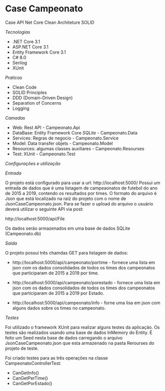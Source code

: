 # Case Campeonato
Case API Net Core Clean Architeture SOLID

*Tecnologias*
* .NET Core 3.1
* ASP.NET Core 3.1
* Entity Framework Core 3.1
* C# 8.0
* Serilog
* XUnit 

*Praticas*
* Clean Code
* SOLID Principles
* DDD (Domain-Driven Design)
* Separation of Concerns
* Logging

*Camadas*

* Web: Rest API - Campeonato.Api
* DataBase: Entity Framework Core *SQLite* - Campeonato.Data
* Services: Regras de negocio - Campeonato.Service
* Model: Data transfer objets - Campeonato.Model
* Resources: algumas classes auxiliares - Campeonato.Resourses
* Test: XUnit - Campeonato.Test

*Configurações e utilização*

 *Entrada*
 
 O projeto está configurado para usar a url: http://localhost:5000/
 Possui um entrada de dados que é uma listagem de campeaonatos de futebol do ano de 2015 a 2019, contendo os resultados por times. O formato do arquivo é Json que está localizado na raiz do projeto com o nome de JsonCaseCampeonato.json.
 Para se fazer o upload  do arquivo o usuário deverá utilizar o seguinte API via post:
 
 http://localhost:5000/api/File
 
 Os dados serão armazenados em uma base de dados SQLite (Campeonato.db)
 
 *Saida*
 
 O projeto possui três chamdas GET para listagem de dados:
 * http://localhost:5000/api/campeonato/portime - fornece uma lista em json com os dados consolidados de todos os times dos campeonatos que participaram de 2015 a 2019 por time.
 
 * http://localhost:5000/api/campeonato/porestado - fornece uma lista em json com os dados consolidados de todos os times dos campeonatos que participaram de 2015 a 2019 por Estado.
 
 * http://localhost:5000/api/campeonato/info - forne uma lisa em json com alguns dados sobre os times no campeonato.
 
 *Testes*
 
 Foi utilizado o framework XUnit para realizar alguns testes da aplicação.
 Os testes são realizados usando uma base de dados InMemory do Entity. É feito um Seed nesta base de dados carregando o arquivo JsonCaseCampeonato.json que esta armazenado na pasta Rerourses do projeto de teste.
 
 Foi criado testes para as três operações na classe CampeonatoControllerTest:
 * CanGetInfo()
 * CanGetPerTime()
 * CanGetPorEstado()
 
 
 
